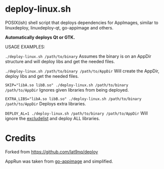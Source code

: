 # deploy-linux.sh

POSIX(ish) shell script that deploys dependencies for AppImages, similar to linuxdeploy, linuxdeploy-qt, go-appimage and others.

**Automatically deploys Qt or GTK.**

USAGE EXAMPLES:

`./deploy-linux.sh /path/to/binary` Assumes the binary is on an AppDir structure and will deploy libs and get the needed files.

`./deploy-linux.sh /path/to/binary /path/to/AppDir` Will create the AppDir, deploy libs and get the needed files.

`SKIP="libA.so libB.so" ./deploy-linux.sh /path/to/binary /path/to/AppDir` Ignores given libraries from being deployed.

`EXTRA_LIBS="libA.so libB.so" ./deploy-linux.sh /path/to/binary /path/to/AppDir` Deploys extra libraries.

`DEPLOY_AL=1 ./deploy-linux.sh /path/to/binary /path/to/AppDir` Will ignore the [excludelist](https://github.com/AppImageCommunity/pkg2appimage/blob/master/excludelist) and deploy ALL libraries.

# Credits

Forked from https://github.com/lat9nq/deploy

AppRun was taken from [go-appimage](https://github.com/probonopd/go-appimage/blob/master/src/appimagetool/appdirtool.go#L41-L146) and simplified. 
